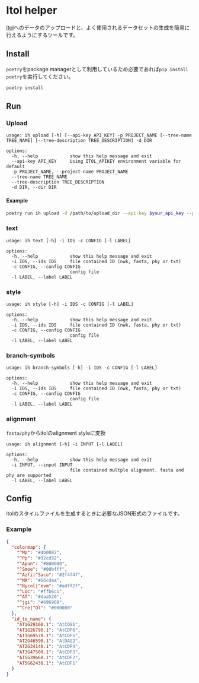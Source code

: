 # Itol helper

[Itol](https://itol.embl.de)へのデータのアップロードと、よく使用されるデータセットの生成を簡易に行えるようにするツールです。

## Install

`poetry`をpackage managerとして利用しているため必要であれば`pip install poetry`を実行してください。

```bash
poetry install
```

## Run

### Upload

```
usage: ih upload [-h] [--api-key API_KEY] -p PROJECT_NAME [--tree-name TREE_NAME] [--tree-description TREE_DESCRIPTION] -d DIR

options:
  -h, --help            show this help message and exit
  --api-key API_KEY     Using ITOL_APIKEY environment variable for default
  -p PROJECT_NAME, --project-name PROJECT_NAME
  --tree-name TREE_NAME
  --tree-description TREE_DESCRIPTION
  -d DIR, --dir DIR
```

#### Example

```bash
poetry run ih upload -d /path/to/upload_dir --api-key $your_api_key --project-name $your_project_name
```

### text

```
usage: ih text [-h] -i IDS -c CONFIG [-l LABEL]

options:
  -h, --help            show this help message and exit
  -i IDS, --ids IDS     file contained ID (nwk, fasta, phy or txt)
  -c CONFIG, --config CONFIG
                        config file
  -l LABEL, --label LABEL
```

### style

```
usage: ih style [-h] -i IDS -c CONFIG [-l LABEL]

options:
  -h, --help            show this help message and exit
  -i IDS, --ids IDS     file contained ID (nwk, fasta, phy or txt)
  -c CONFIG, --config CONFIG
                        config file
  -l LABEL, --label LABEL
```

### branch-symbols

```
usage: ih branch-symbols [-h] -i IDS -c CONFIG [-l LABEL]

options:
  -h, --help            show this help message and exit
  -i IDS, --ids IDS     file contained ID (nwk, fasta, phy or txt)
  -c CONFIG, --config CONFIG
                        config file
  -l LABEL, --label LABEL
```

### alignment

`fasta/phy`からitolのalignment styleに変換

```
usage: ih alignment [-h] -i INPUT [-l LABEL]

options:
  -h, --help            show this help message and exit
  -i INPUT, --input INPUT
                        file contained multple alignment. fasta and phy are supported
  -l LABEL, --label LABEL
```

## Config

itolのスタイルファイルを生成するときに必要なJSON形式のファイルです。

### Example

```json
{
  "colormap": {
    "^Mp": "#4b0082",
    "^Pp": "#32cd32",
    "^Apun": "#800000",
    "^Smoe": "#00bfff",
    "^Azfi|^Sacu": "#2f4f4f",
    "^MA": "#66cdaa",
    "^Nycol|^evm": "#adff2f",
    "^LOC": "#ffb6c1",
    "^AT": "#daa520",
    "^jgi": "#696969",
    "^Cre|^Ol": "#000000"
  },
  "id_to_name": {
    "AT1G29160.1": "AtCOG1",
    "AT1G26790.1": "AtCDF6",
    "AT1G69570.1": "AtCDF5",
    "AT2G46590.1": "AtDAG2",
    "AT2G34140.1": "AtCDF4",
    "AT3G47500.1": "AtCDF3",
    "AT5G39660.1": "AtCDF2",
    "AT5G62430.1": "AtCDF1"
  }
}
```
